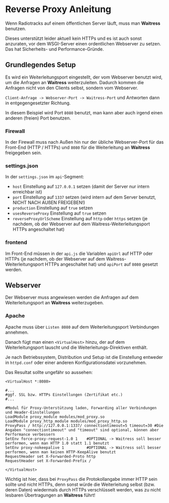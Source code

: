 # Reverse Proxy Anleitung

Wenn Radiotracks auf einem öffentlichen Server läuft, muss man **Waitress** benutzen.

Dieses unterstützt leider aktuell kein HTTPs und es ist auch sonst anzuraten, vor dem WSGI-Server einen ordentlichen Webserver zu setzen. Das hat Sicherheits- und Performance-Gründe.

## Grundlegendes Setup

Es wird ein Weiterleitungsport eingestellt, der vom Webserver benutzt wird, um die Anfragen an **Waitress** weiterzuleiten. Dadurch kommen die Anfragen nicht von den Clients selbst, sondern vom Webserver.

`Client-Anfrage -> Webserver-Port -> Waitress-Port` und Antworten dann in entgegengesetzter Richtung.

In diesem Beispiel wird Port `8080` benutzt, man kann aber auch irgend einen anderen (freien) Port benutzen.

### Firewall

In der Firewall muss nach Außen hin nur der übliche Webserver-Port für das Front-End (HTTP / HTTPs) und `8080` für die Weiterleitung an **Waitress** freigegeben sein.

### settings.json

In der `settings.json` im `api`-Segment:

* `host` Einstellung auf `127.0.0.1` setzen (damit der Server nur intern erreichbar ist)
* `port` Einstellung auf `1337` setzen (wird intern auf dem Server benutzt, NICHT NACH AUßEN FREIGEBEN!)
* `production` Einstellung auf `true` setzen
* `usesReverseProxy` Einstellung auf `true` setzen
* `reverseProxyUrlScheme` Einstellung auf `http` oder `https` setzen (je nachdem, ob der Webserver auf dem Waitress-Weiterleitungsport HTTPs angeschaltet hat)

### frontend

Im Front-End müssen in der `api.js` die Variablen `apiUrl` auf HTTP oder HTTPs (je nachdem, ob der Webserver auf dem Waitress-Weiterleitungsport HTTPs angeschaltet hat) und `apiPort` auf `8080` gesetzt werden.

## Webserver

Der Webserver muss angewiesen werden die Anfragen auf dem Weiterleitungsport an **Waitress** weiterzugeben.

### Apache

Apache muss über `Listen 8080` auf dem Weiterleitungsport Verbindungen annehmen. 

Danach fügt man einen `<VirtualHost>` hinzu, der auf dem Weiterleitungsport lauscht und die Weiterleitungs-Direktiven enthält.

Je nach Betriebssystem, Distribution und Setup ist die Einstellung entweder in `httpd.conf` oder einer anderen Konfigurationsdatei vorzunehmen.

Das Resultat sollte ungefähr so aussehen:

```
<VirtualHost *:8080>

#...
#ggf. SSL bzw. HTTPs Einstellungen (Zertifikat etc.)
#...

#Modul für Proxy-Unterstützung laden, Forwarding aller Verbindungen und Header-Einstellungen
LoadModule proxy_module modules/mod_proxy.so
LoadModule proxy_http_module modules/mod_proxy_http.so
ProxyPass / http://127.0.0.1:1337/ connectiontimeout=5 timeout=30 #Die Angaben "connectiontimeout" und "timeout" sind optional, können aber Performance verbessern
SetEnv force-proxy-request-1.0 1    #OPTIONAL -> Waitress soll besser performen, wenn man HTTP 1.0 statt 1.1 benutzt
SetEnv proxy-nokeepalive 1          #OPTIONAL -> Waitress soll besser performen, wenn man keinen HTTP-KeepAlive benutzt
RequestHeader set X-Forwarded-Proto http
RequestHeader set X-Forwarded-Prefix /

</VirtualHost> 
```

Wichtig ist hier, dass bei `ProxyPass` die Protokollangabe immer HTTP sein sollte und nicht HTTPs, denn sonst würde die Weiterleitung selbst (bzw. deren Daten) wiedermals durch HTTPs verschlüsselt werden, was zu nicht lesbaren Übertragungen an **Waitress** führt!